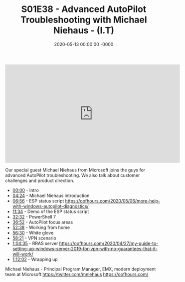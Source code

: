 ﻿---
layout: post
title: "S01E38 - Advanced AutoPilot Troubleshooting with Michael Niehaus - (I.T)"
date: 2020-05-13 00:00:00 -0000
categories:
---

<iframe loading="lazy" width="560" height="315" src="https://www.youtube.com/embed/ej8C-3xSjMU" title="YouTube video player" frameborder="0" allow="accelerometer; autoplay; clipboard-write; encrypted-media; gyroscope; picture-in-picture" allowfullscreen></iframe>

Our special guest Michael Niehaus from Microsoft joins the guys for advanced AutoPilot troubleshooting. We also talk about customer challenges and product direction.

* [00:00](https://www.youtube.com/watch?v=ej8C-3xSjMU&t=0s) - Intro
* [04:24](https://www.youtube.com/watch?v=ej8C-3xSjMU&t=264s) - Michael Niehaus introduction
* [06:56](https://www.youtube.com/watch?v=ej8C-3xSjMU&t=416s) - ESP status script
https://oofhours.com/2020/05/06/more-help-with-windows-autopilot-diagnostics/
* [11:34](https://www.youtube.com/watch?v=ej8C-3xSjMU&t=694s)  - Demo of the ESP status script
* [32:32](https://www.youtube.com/watch?v=ej8C-3xSjMU&t=1952s) - PowerShell 7
* [36:52](https://www.youtube.com/watch?v=ej8C-3xSjMU&t=2212s) - AutoPilot focus areas
* [52:38](https://www.youtube.com/watch?v=ej8C-3xSjMU&t=3158s) - Working from home
* [56:30](https://www.youtube.com/watch?v=ej8C-3xSjMU&t=3390s) - White glove
* [58:21](https://www.youtube.com/watch?v=ej8C-3xSjMU&t=3501s) - VPN scenario
* [1:04:35](https://www.youtube.com/watch?v=ej8C-3xSjMU&t=335s) - RRAS server
https://oofhours.com/2020/04/27/my-guide-to-setting-up-windows-server-2019-for-vpn-with-no-guarantees-that-it-will-work/
* [1:12:02](https://www.youtube.com/watch?v=ej8C-3xSjMU&t=782s) - Wrapping up

Michael Niehaus - Principal Program Manager, EMX, modern deployment team at Microsoft
https://twitter.com/mniehaus
https://oofhours.com/


